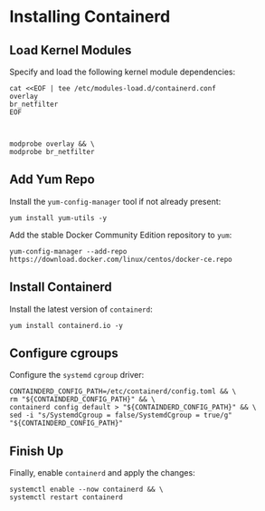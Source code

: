Installing Containerd
=====================

Load Kernel Modules
-------------------

Specify and load the following kernel module dependencies:



    cat <<EOF | tee /etc/modules-load.d/containerd.conf
    overlay
    br_netfilter
    EOF
    


    modprobe overlay && \
    modprobe br_netfilter
    

Add Yum Repo
------------

Install the `yum-config-manager` tool if not already present:


    yum install yum-utils -y
    

Add the stable Docker Community Edition repository to `yum`:


    yum-config-manager --add-repo https://download.docker.com/linux/centos/docker-ce.repo
    

Install Containerd
------------------

Install the latest version of `containerd`:


    yum install containerd.io -y
    

Configure cgroups
-----------------

Configure the `systemd` `cgroup` driver:


    CONTAINDERD_CONFIG_PATH=/etc/containerd/config.toml && \
    rm "${CONTAINDERD_CONFIG_PATH}" && \
    containerd config default > "${CONTAINDERD_CONFIG_PATH}" && \
    sed -i "s/SystemdCgroup = false/SystemdCgroup = true/g"  "${CONTAINDERD_CONFIG_PATH}"
    

Finish Up
---------

Finally, enable `containerd` and apply the changes:


    systemctl enable --now containerd && \
    systemctl restart containerd
    
